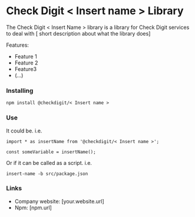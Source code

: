 # Check Digit < Insert name > Library

The Check Digit < Insert Name >  library is a library for Check Digit services to deal with [ short description about what the library does]
  
  Features:
* Feature 1
* Feature 2
* Feature3
* (...)



### Installing

`npm install @checkdigit/< Insert name >` 

### Use
It could be. i.e.
```
import * as insertName from '@checkdigit/< Insert name >';

const someVariable = insertName();

```

Or if it can be called as a script. i.e.
```
insert-name -b src/package.json
```


### Links

* Company website: [your.website.url]
* Npm: [npm.url]
    